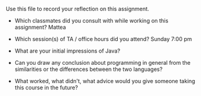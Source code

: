 Use this file to record your reflection on this assignment.

- Which classmates did you consult with while working on this assignment?
Mattea

- Which session(s) of TA / office hours did you attend?
Sunday 7:00 pm

- What are your initial impressions of Java? 


- Can you draw any conclusion about programming in general from the similarities or the differences between the two languages? 


- What worked, what didn't, what advice would you give someone taking this course in the future?


